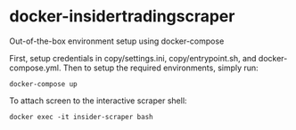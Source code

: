 # docker-insidertradingscraper

Out-of-the-box environment setup using docker-compose


First, setup credentials in copy/settings.ini, copy/entrypoint.sh, and docker-compose.yml. Then to setup the required environments, simply run:  

    docker-compose up

To attach screen to the interactive scraper shell:

    docker exec -it insider-scraper bash